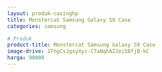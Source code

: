 ```yaml
---
layout: produk-casinghp
title: Monstercat Samsung Galaxy S9 Case
categories: samsung

# Produk
product-title: Monstercat Samsung Galaxy S9 Case
image-drive: 1FhgCsJgsyXyc-CTaNqhAZJeiSBfjB-kC
harga: 90000
---
```

